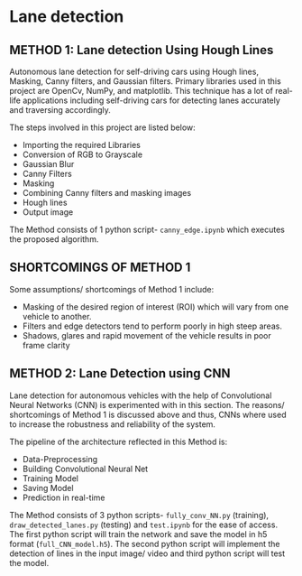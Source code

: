 # Lane detection 
## METHOD 1: Lane detection Using Hough Lines

Autonomous lane detection for self-driving cars using Hough lines, Masking, Canny filters, and Gaussian filters. Primary libraries used in this project are OpenCv, NumPy, and matplotlib. This technique has a lot of real-life applications including self-driving cars for detecting lanes accurately and traversing accordingly.<br>

The steps involved in this project are listed below:
<ul>
  <li>Importing the required Libraries</li>
  <li>Conversion of RGB to Grayscale</li>
  <li>Gaussian Blur</li>
  <li>Canny Filters</li>
  <li>Masking</li>
  <li>Combining Canny filters and masking images</li>
  <li>Hough lines</li>
  <li>Output image</li>
</ul>

The Method consists of 1 python script- ```canny_edge.ipynb``` which executes the proposed algorithm. 

## SHORTCOMINGS OF METHOD 1

Some assumptions/ shortcomings of Method 1 include: 
<ul>
  <li> Masking of the desired region of interest (ROI) which will vary from one vehicle to another. </li>
  <li> Filters and edge detectors tend to perform poorly in high steep areas.</li>
  <li> Shadows, glares and rapid movement of the vehicle results in poor frame clarity</li>
</ul>
  
## METHOD 2: Lane Detection using CNN

Lane detection for autonomous vehicles with the help of Convolutional Neural Networks (CNN) is experimented with in this section. The reasons/ shortcomings of Method 1 is discussed above and thus, CNNs where used to increase the robustness and reliability of the system.<br>

The pipeline of the architecture reflected in this Method is:

<ul>
  <li>Data-Preprocessing</li>
  <li>Building Convolutional Neural Net</li>
  <li>Training Model</li>
  <li>Saving Model</li>
  <li>Prediction in real-time</li>
</ul>
  
The Method consists of 3 python scripts- ```fully_conv_NN.py``` (training), ```draw_detected_lanes.py``` (testing) and ```test.ipynb``` for the ease of access. The first python script will train the network and save the model in h5 format (```full_CNN_model.h5```). The second python script will implement the detection of lines in the input image/ video and third python script will test the model.
